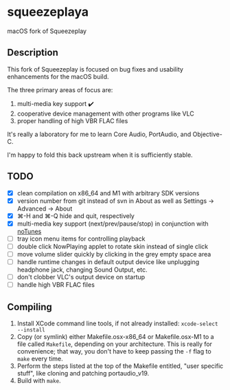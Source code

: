 # squeezeplaya

macOS fork of Squeezeplay

## Description

This fork of Squeezeplay is focused on bug fixes and usability enhancements for the macOS build.

The three primary areas of focus are:
1. multi-media key support :heavy_check_mark:
2. cooperative device management with other programs like VLC
3. proper handling of high VBR FLAC files

It's really a laboratory for me to learn Core Audio, PortAudio, and Objective-C.

I'm happy to fold this back upstream when it is sufficiently stable.

## TODO

- [x] clean compilation on x86\_64 and M1 with arbitrary SDK versions
- [x] version number from git instead of svn in About as well as Settings -> Advanced -> About
- [x] ⌘-H and ⌘-Q hide and quit, respectively
- [x] multi-media key support (next/prev/pause/stop) in conjunction with [noTunes](https://github.com/tombonez/noTunes)
- [ ] tray icon menu items for controlling playback
- [ ] double click NowPlaying applet to rotate skin instead of single click
- [ ] move volume slider quickly by clicking in the grey empty space area
- [ ] handle runtime changes in default output device like unplugging headphone jack, changing Sound Output, etc.
- [ ] don't clobber VLC's output device on startup
- [ ] handle high VBR FLAC files

## Compiling

1. Install XCode command line tools, if not already installed: `xcode-select --install`
1. Copy (or symlink) either Makefile.osx-x86\_64 or Makefile.osx-M1 to a file called `Makefile`, depending on your architecture.
   This is really for convenience; that way, you don't have to keep passing the `-f` flag to `make` every time.
1. Perform the steps listed at the top of the Makefile entitled, "user specific stuff", like cloning and patching portaudio\_v19.
1. Build with `make`.
